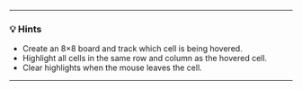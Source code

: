 
---

### 💡 **Hints**

* Create an 8×8 board and track which cell is being hovered.
* Highlight all cells in the same row and column as the hovered cell.
* Clear highlights when the mouse leaves the cell.

---

